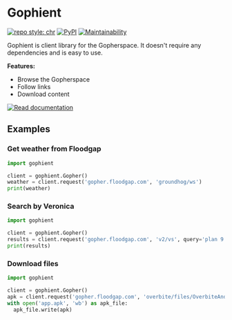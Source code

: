# Gophient
[![repo style: chr](https://img.shields.io/badge/repo%20style-chr-blueviolet?logo=github&style=flat)](https://github.com/arichr/python-template)
[![PyPI](https://img.shields.io/pypi/v/gophient?style=flat&logo=python&logoColor=white)](https://pypi.org/project/gophient/)
[![Maintainability](https://api.codeclimate.com/v1/badges/d83cf869ea9fa8d05a6f/maintainability)](https://codeclimate.com/github/arichr/gophient/maintainability)

Gophient is client library for the Gopherspace. It doesn't require any dependencies and is easy to use.

**Features:**

* Browse the Gopherspace
* Follow links
* Download content

[![Read documentation](https://img.shields.io/badge/read-documentation-green?style=for-the-badge&logo=python&logoColor=white)](https://arichr.github.io/gophient/)

## Examples
### Get weather from Floodgap
```python
import gophient

client = gophient.Gopher()
weather = client.request('gopher.floodgap.com', 'groundhog/ws')
print(weather)
```
### Search by Veronica
```python
import gophient

client = gophient.Gopher()
results = client.request('gopher.floodgap.com', 'v2/vs', query='plan 9')
print(results)
```
### Download files
```python
import gophient

client = gophient.Gopher()
apk = client.request('gopher.floodgap.com', 'overbite/files/OverbiteAndroid025.apk')
with open('app.apk', 'wb') as apk_file:
  apk_file.write(apk)
```

